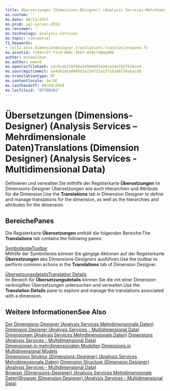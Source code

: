 ```yaml
---
title: Übersetzungen (Dimensions-Designer) (Analysis Services-Mehrdimensionale Daten) | Microsoft-Dokumentation
ms.custom: ''
ms.date: 06/13/2017
ms.prod: sql-server-2014
ms.reviewer: ''
ms.technology: analysis-services
ms.topic: conceptual
f1_keywords:
- sql12.asvs.dimensiondesigner.translations.translationspane.f1
ms.assetid: 7104cc5f-f3c9-468c-8567-d78c7d84e60b
author: minewiskan
ms.author: owend
ms.openlocfilehash: c2c9cab378f66a5d5b0603144ca3dafb5f544ce4
ms.sourcegitcommit: ad4d92dce894592a259721a1571b1d8736abacdb
ms.translationtype: MT
ms.contentlocale: de-DE
ms.lasthandoff: 08/04/2020
ms.locfileid: "87700292"
---
```

# <a name="translations-dimension-designer-analysis-services---multidimensional-data"></a><span data-ttu-id="8421e-102">Übersetzungen (Dimensions-Designer) (Analysis Services – Mehrdimensionale Daten)</span><span class="sxs-lookup"><span data-stu-id="8421e-102">Translations (Dimension Designer) (Analysis Services - Multidimensional Data)</span></span>
  <span data-ttu-id="8421e-103">Definieren und verwalten Sie mithilfe der Registerkarte **Übersetzungen** im Dimensions-Designer Übersetzungen wie auch Hierarchien und Attribute für die Dimension.</span><span class="sxs-lookup"><span data-stu-id="8421e-103">Use the **Translations** tab in Dimension Designer to define and manage translations for the dimension, as well as the hierarchies and attributes for the dimension.</span></span>  
  
## <a name="panes"></a><span data-ttu-id="8421e-104">Bereiche</span><span class="sxs-lookup"><span data-stu-id="8421e-104">Panes</span></span>  
 <span data-ttu-id="8421e-105">Die Registerkarte **Übersetzungen** enthält die folgenden Bereiche:</span><span class="sxs-lookup"><span data-stu-id="8421e-105">The **Translations** tab contains the following panes:</span></span>  
  
 [<span data-ttu-id="8421e-106">Symbolleiste</span><span class="sxs-lookup"><span data-stu-id="8421e-106">Toolbar</span></span>](toolbar-translations-dimension-designer-analysis-services-multidimensional-data.md)  
 <span data-ttu-id="8421e-107">Mithilfe der Symbolleiste können Sie gängige Aktionen auf der Registerkarte **Übersetzungen** des Dimensions-Designers ausführen.</span><span class="sxs-lookup"><span data-stu-id="8421e-107">Use the toolbar to perform common actions in the **Translations** tab of Dimension Designer.</span></span>  
  
 [<span data-ttu-id="8421e-108">Übersetzungsdetails</span><span class="sxs-lookup"><span data-stu-id="8421e-108">Translation Details</span></span>](translation-details-dimension-designer-analysis-services-multidimensional-data.md)  
 <span data-ttu-id="8421e-109">Im Bereich für **Übersetzungsdetails** können Sie die mit einer Dimension verknüpften Übersetzungen untersuchen und verwalten.</span><span class="sxs-lookup"><span data-stu-id="8421e-109">Use the **Translation Details** pane to explore and manage the translations associated with a dimension.</span></span>  
  
## <a name="see-also"></a><span data-ttu-id="8421e-110">Weitere Informationen</span><span class="sxs-lookup"><span data-stu-id="8421e-110">See Also</span></span>  
 <span data-ttu-id="8421e-111">[Der Dimensions-Designer &#40;Analysis Services Mehrdimensionale Daten&#41;](dimension-designer-analysis-services-multidimensional-data.md) </span><span class="sxs-lookup"><span data-stu-id="8421e-111">[Dimension Designer &#40;Analysis Services - Multidimensional Data&#41;](dimension-designer-analysis-services-multidimensional-data.md) </span></span>  
 <span data-ttu-id="8421e-112">[Dimensionen &#40;Analysis Services Mehrdimensionale Daten&#41;](multidimensional-models-olap-logical-dimension-objects/dimensions-analysis-services-multidimensional-data.md) </span><span class="sxs-lookup"><span data-stu-id="8421e-112">[Dimensions &#40;Analysis Services - Multidimensional Data&#41;](multidimensional-models-olap-logical-dimension-objects/dimensions-analysis-services-multidimensional-data.md) </span></span>  
 <span data-ttu-id="8421e-113">[Dimensionen in mehrdimensionalen Modellen](multidimensional-models/dimensions-in-multidimensional-models.md) </span><span class="sxs-lookup"><span data-stu-id="8421e-113">[Dimensions in Multidimensional Models](multidimensional-models/dimensions-in-multidimensional-models.md) </span></span>  
 <span data-ttu-id="8421e-114">[Dimensions Struktur &#40;Dimensions-Designer&#41; &#40;Analysis Services Mehrdimensionale Daten&#41;](dimension-structure-dimension-designer-analysis-services-multidimensional-data.md) </span><span class="sxs-lookup"><span data-stu-id="8421e-114">[Dimension Structure &#40;Dimension Designer&#41; &#40;Analysis Services - Multidimensional Data&#41;](dimension-structure-dimension-designer-analysis-services-multidimensional-data.md) </span></span>  
 [<span data-ttu-id="8421e-115">Browser &#40;Dimensions-Designer&#41; &#40;Analysis Services Mehrdimensionale Daten&#41;</span><span class="sxs-lookup"><span data-stu-id="8421e-115">Browser &#40;Dimension Designer&#41; &#40;Analysis Services - Multidimensional Data&#41;</span></span>](browser-dimension-designer-analysis-services-multidimensional-data.md)  
  
  
